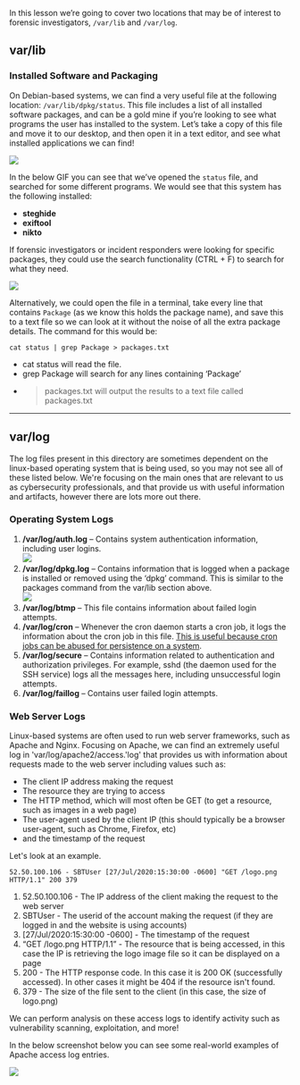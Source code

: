 In this lesson we’re going to cover two locations that may be of interest to forensic investigators, `/var/lib` and `/var/log`.

## var/lib

### Installed Software and Packaging

On Debian-based systems, we can find a very useful file at the following location: `/var/lib/dpkg/status`. This file includes a list of all installed software packages, and can be a gold mine if you’re looking to see what programs the user has installed to the system. Let’s take a copy of this file and move it to our desktop, and then open it in a text editor, and see what installed applications we can find!

![](https://d2y9h8w1ydnujs.cloudfront.net/uploads/content/images/049e2a623da96353b7ee3b2e51f7ceec42bea50bb678972560ad08af1044108dfd18c1f34c9be839fe648adeb0f9.png)

In the below GIF you can see that we’ve opened the `status` file, and searched for some different programs. We would see that this system has the following installed:

- **steghide**
- **exiftool**
- **nikto**

If forensic investigators or incident responders were looking for specific packages, they could use the search functionality (CTRL + F) to search for what they need.
  
![](https://d2y9h8w1ydnujs.cloudfront.net/uploads/content/images/a5dd99b693a677629162be549822b4375b67f3911ef906237b878162f392dcaf2f9a50cf7285c7b22c33841c172b.gif)

Alternatively, we could open the file in a terminal, take every line that contains `Package` (as we know this holds the package name), and save this to a text file so we can look at it without the noise of all the extra package details. The command for this would be:

`cat status | grep Package > packages.txt`

- cat status will read the file.
- grep Package will search for any lines containing ‘Package’
- > packages.txt will output the results to a text file called packages.txt

---
## var/log

The log files present in this directory are sometimes dependent on the linux-based operating system that is being used, so you may not see all of these listed below. We're focusing on the main ones that are relevant to us as cybersecurity professionals, and that provide us with useful information and artifacts, however there are lots more out there.

### Operating System Logs

1. **/var/log/auth.log** – Contains system authentication information, including user logins.  
    ![](https://d2y9h8w1ydnujs.cloudfront.net/uploads/content/images/d334a78e3f10942aa70f8c93855db0b9f8ae0bb97834cbec73c33a9b3d9bc74336f8057286fb4f8d49e50fc4b8c8.png)
2. **/var/log/dpkg.log** – Contains information that is logged when a package is installed or removed using the ‘dpkg’ command. This is similar to the packages command from the var/lib section above.  
    ![](https://d2y9h8w1ydnujs.cloudfront.net/uploads/content/images/278766abf71b4e40c0dd1881bcdf02afe7d4284c5b4576201c8709cbe67cff785429ddeb14d6ca120111aca067d5.png)
3. **/var/log/btmp** – This file contains information about failed login attempts.
4. **/var/log/cron** – Whenever the cron daemon starts a cron job, it logs the information about the cron job in this file. [This is useful because cron jobs can be abused for persistence on a system](https://attack.mitre.org/techniques/T1053/003/).
5. **/var/log/secure** – Contains information related to authentication and authorization privileges. For example, sshd (the daemon used for the SSH service) logs all the messages here, including unsuccessful login attempts.
6. **/var/log/faillog** – Contains user failed login attempts.

### Web Server Logs

Linux-based systems are often used to run web server frameworks, such as Apache and Nginx. Focusing on Apache, we can find an extremely useful log in 'var/log/apache2/access.'log' that provides us with information about requests made to the web server including values such as:

- The client IP address making the request
- The resource they are trying to access
- The HTTP method, which will most often be GET (to get a resource, such as images in a web page)
- The user-agent used by the client IP (this should typically be a browser user-agent, such as Chrome, Firefox, etc)
- and the timestamp of the request

Let's look at an example.

`52.50.100.106 - SBTUser [27/Jul/2020:15:30:00 -0600] "GET /logo.png HTTP/1.1" 200 379`

1. 52.50.100.106 - The IP address of the client making the request to the web server
2. SBTUser - The userid of the account making the request (if they are logged in and the website is using accounts)
3. [27/Jul/2020:15:30:00 -0600] - The timestamp of the request
4. “GET /logo.png HTTP/1.1” - The resource that is being accessed, in this case the IP is retrieving the logo image file so it can be displayed on a page
5. 200 - The HTTP response code. In this case it is 200 OK (successfully accessed). In other cases it might be 404 if the resource isn't found.
6. 379 - The size of the file sent to the client (in this case, the size of logo.png)

We can perform analysis on these access logs to identify activity such as vulnerability scanning, exploitation, and more!

In the below screenshot below you can see some real-world examples of Apache access log entries.

![](https://d2y9h8w1ydnujs.cloudfront.net/uploads/content/images/e364ecb8a3b2bfcb02b4da5426277d41aef55acff7e3658a20eb9cc307b8b7ce138812b328a2003505bf8b14ff01.png)